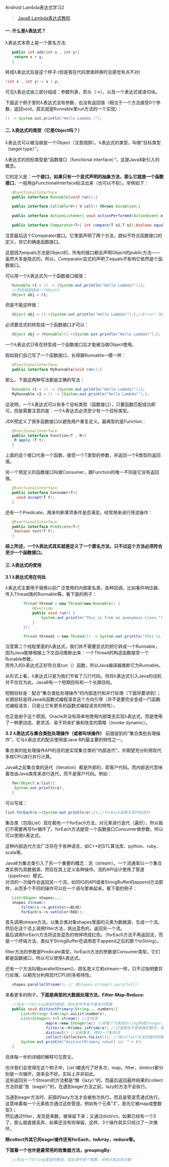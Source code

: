 Android Lambda表达式学习2
>[Java8 Lambda表达式教程](https://blog.csdn.net/ioriogami/article/details/12782141/)

#### 一. 什么是λ表达式？

λ表达式本质上是一个匿名方法.
```java
   public int add(int x , int y){
    return x + y;
   }
```
转成λ表达式后是这个样子:(但是我在代码里面转换时总感觉有点不对)
```java
(int x , int y)-> x + y;
```
可见λ表达式由三部分组成：参数列表，箭头（->），以及一个表达式或语句块。<br>

下面这个例子里的λ表达式没有参数，也没有返回值（相当于一个方法接受0个参数，返回void，其实就是Runnable里run方法的一个实现）：
```java
() -> System.out.println("Hello Lambda !");
```
#### 二. λ表达式的类型（它是Object吗？）

λ表达式可以被当做是一个Object（注意措辞）。λ表达式的类型，叫做“目标类型（target type）”。<br>

λ表达式的目标类型是“函数接口（functional interface）”，这是Java8新引入的概念。<br>

它的定义是：**一个接口，如果只有一个显式声明的抽象方法，那么它就是一个函数接口**。一般用@FunctionalInterface标注出来（也可以不标）。举例如下：
```java
   @FunctionalInterface
   public interface Runnable{void run();}
   
   public interface Callable<V>{ V call() throws Exception;}
   
   public interface ActionListener{ void actionPerformed(ActionEvent e);}
   
   public interface Comparator<T>{ int compare(T o1,T o2);boolean equals(Object obj);}
```
注意最后这个Comparator接口。它里面声明了两个方法，貌似不符合函数接口的定义，但它的确是函数接口。<br>

这是因为equals方法是Object的，所有的接口都会声明Object的public方法——虽然大多是隐式的。所以，Comparator显式的声明了equals不影响它依然是个函数接口。<br>

可以用一个λ表达式为一个函数接口赋值：<br>
```java
   Runnable r1 = () -> {System.out.println("Hello Lambda!");};
   //然后再赋值给一个Object
   Object obj = r1;
```
但是不能这样做：<br>
```java
   Object obj = ()->{System.out.println("Hello Lambda!");};//Error! Object is not a functional interface!
```
必须要显式的转型成一个函数接口才可以：<br>
```java
   Object obj = (Runnable)()->{System.out.println("Hello Lambda!");};
```
一个λ表达式只有在转型成一个函数接口后才能被当做Object使用。<br>

假如我们自己写了一个函数接口，长得跟Runnable一模一样：
```java
   @FunctionalInterface
   public interface MyRunnable{void run();}
```
那么，下面这两种写法都是正确的写法：
```java
   Runnable r1 = () -> {System.out.println("Hello Lambda!");};
   MyRunnable r2 = () -> {System.out.println("Hello Lambda!");};
```
这说明，一个λ表达式可以有多个目标类型（函数接口），只要函数匹配成功即可。但是需要注意的是：一个λ表达式必须至少有一个目标类型。<br>

JDK预定义了很多函数接口以避免用户重复定义。最典型的是Function：
```java
   @FunctionalInterface
   public interface Function<T , R>{
    R apply (T t);
   }
```
上面的这个接口代表一个函数，接受一个T类型的参数，并返回一个R类型的返回值。<br>

另一个预定义的函数接口叫做Consumer，跟Function的唯一不同是它没有返回值。<br>
```java
   @FunctionalInterface
   public interface Consumer<T>{
     void accept(T t);
   }
```
还有一个Predicate，用来判断某项条件是否满足。经常用来进行筛滤操作：
```java
   @FunctionalInterface
   public interface Predicate<T>{
    boolean test(T t);
   }
```
**综上所述，一个λ表达式其实就是定义了一个匿名方法，只不过这个方法必须符合至少一个函数接口。**<br>

#### 三. λ表达式的使用
**3.1 λ表达式用在何处**

λ表达式主要用于替换以前广泛使用的内部匿名类，各种回调，比如事件响应器、传入Thread类的Runnable等。看下面的例子：
```java
        Thread thread = new Thread(new Runnable() {
            @Override
            public void run() {
                System.out.println("This is from an anonymous class.");
            }
        });

        Thread thread1 = new Thread(() -> System.out.println("this is from an anonymous method (lambda exp)."));
```
注意第二个线程里面的λ表达式，我们并不需要显式的把它转成一个Runnable，因为Java能够根据上下文自动推断出来：一个Thread的构造函数接受一个Runable参数，<br>
而传入的λ表达式正好符合其run（）函数，所以Java编译器推断它为Runnable。<br>

从形式上看，λ表达式只是为我们节省了几行代码。但将λ表达式引入Java的动机并不仅仅为此。Java8有一个短期目标和一个长期目标。<br>

短期目标是：配合“集合类批处理操作”的内部迭代和并行处理（下面将要讲到）；长期目标是将Java向函数式编程语言这个方向引导（并不是要完全变成一门函数式编程语言，只是让它有更多的函数式编程语言的特性），<br>

也正是由于这个原因，Oracle并没有简单地使用内部类去实现λ表达式，而是使用了一种更动态、更灵活、易于将来扩展和改变的策略（invoke dynamic）。<br>

**3.2 λ表达式与集合类批处理操作（或者叫块操作）**
前面提到的“集合类批处理操作”，它与λ表达式的配合使用是Java 8的最主要的特性之一。<br>

集合类的批处理操作API的目的是实现集合类的“内部迭代”，并期望充分利用现代多核CPU进行并行计算。<br>

Java8之前集合类的迭代（Iteration）都是外部的，即客户代码。而内部迭代意味着改由Java类库来进行迭代，而不是客户代码。例如：
```java
   for(Object o:list){
    System.out.println(o);
   }
```
可以写成：
```java
list.forEach(o->{System.out.println(o);});//forEach函数实现内部迭代
```
集合类（包括List）现在都有一个forEach方法，对元素进行迭代（遍历），所以我们不需要再写for循环了。forEach方法接受一个函数接口Consumer做参数，所以可以使用λ表达式。<br>

这种内部迭代方法广泛存在于各种语言，如C++的STL算法库、python、ruby、scala等。<br>

Java8为集合类引入了另一个重要的概念：流（stream）。一个流通常以一个集合类实例为其数据源，然后在其上定义各种操作。流的API设计使用了管道（pipelines）模式。<br>
对流的一次操作会返回另一个流。如同IO的API或者StringBuffer的append方法那样，从而多个不同的操作可以在一个语句里串起来。看下面的例子：
```java
   List<Shape> shapes=...
   shapes.stream()
      .filter(s->s.getColor==BLUE)
      .forEach(s->s.setColor(RED));
```
首先调用stream方法，以集合类对象shapes里面的元素为数据源，生成一个流。然后在这个流上调用filter方法，挑出蓝色的，返回另一个流。<br>
最后调用forEach方法将这些蓝色的物体喷成红色。（forEach方法不再返回流，而是一个终端方法，类似于StringBuffer在调用若干append之后的那个toString）。<br>

filter方法的参数是Predicate类型，forEach方法的参数是Consumer类型，它们都是函数接口，所以可以使用λ表达式。<br>

还有一个方法叫做parallelStream()，顾名思义它和stream一样，只不过指明要并行处理，以期充分利用现代CPU的多核特性。<br>
```java
   shapes.parallelStream(); // 或shapes.stream().parallel()
```
来看更多的例子。**下面是典型的大数据处理方法，Filter-Map-Reduce:**
```java
   //给出一个String类型的数组，找出其中所有不重复的素数
   public void distinctPrimary(String... numbers){
       List<String> l=Arrays.asList(numbers);
       List<Integer> r=l.stream() //生成流
                 .map(e->new Integer(e)) //把每个元素由String转成Integer，得到一个新的流
                 .filter(e->Primes.isPrime(e)) //过滤那些不是素数的数字，得到一个新的流
                 .distinct() //去掉重复，得到一个新的流
                 .collect(Collectors.toList()); //用collect方法将最终结果收集到一个List里面去，collect方法接受一个Collector类型的参数，这个参数指明如何收集最终结果。
       System.out.println("distinctPrimary result is: " + r);
   }
```
具体每一步的详细的解释可见原文。<br>

也许我们会觉得在这个例子中，List l被迭代了好多次，map，filter，dintinct都分别是一次循环，效率会不好。实际上并非如此。<br>
这些返回另一个Stream的方法都是“懒（lazy）”的，而最后返回最终结果的collect方法则是“急（eager）”的，在遇到eager方法之前，lazy的方法不会执行。<br>

当遇到eager方法时，前面的lazy方法才会被依次执行。而且是管道贯通式执行。这意味着每一个元素依次通过这些管道。例如有个元素“3”，首先它被map成整数型3；<br>
然后通过filter，发现是素数，被保留下来；又通过distinct，如果已经有一个3了，那么就直接丢弃，如果还没有则保留。这样，3个操作其实只经过了一次循环。<br>

**除collect外其它的eager操作还有forEach，toArray，reduce等。**<br>

**下面看一个也许是最常用的收集器方法，groupingBy:**
```java
   //给出一个String类型的数组，找出其中各个素数，并统计其出现次数
   

```



























